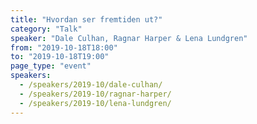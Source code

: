 ```yaml
---
title: "Hvordan ser fremtiden ut?"
category: "Talk"
speaker: "Dale Culhan, Ragnar Harper & Lena Lundgren"
from: "2019-10-18T18:00"
to: "2019-10-18T19:00"
page_type: "event"
speakers:
  - /speakers/2019-10/dale-culhan/
  - /speakers/2019-10/ragnar-harper/
  - /speakers/2019-10/lena-lundgren/
---
```

